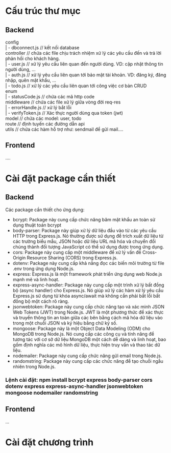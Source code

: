 # Cấu trúc thư mục

## Backend

config  
| - dbconnect.js // kết nối database  
controller // chứa các file chịu trách nhiệm xử lý các yêu cầu đến và trả lời phản hồi cho khách hàng.  
| - user.js // xử lý yêu cầu liên quan đến người dùng. VD: cập nhật thông tin người dùng, ...  
| - auth.js // xử lý yêu cầu liên quan tới bảo mật tài khoản. VD: đăng ký, đăng nhập, quên mật khẩu, ...  
| - todo.js // xử lý các yêu cầu liên quan tới công việc cơ bản CRUD  
enum  
| - statusCode.js // chứa các mã http code  
middleware // chứa các file xử lý giữa vòng đời req-res  
| - errorHandle.js // xử lý bắt lỗi  
| - verifyToken.js // Xác thực người dùng qua token (jwt)  
model // chứa các model: user, todo  
route // định tuyến các đường dẫn api  
utils // chứa các hàm hỗ trợ như: sendmail để gửi mail....  

## Frontend

....

# Cài đặt package cần thiết

## Backend

Các package cần thiết cho ứng dụng:

- bcrypt: Package này cung cấp chức năng băm mật khẩu an toàn sử dụng thuật toán bcrypt
- body-parser: Package này giúp xử lý dữ liệu đầu vào từ các yêu cầu HTTP trong Express.js. Nó thường được sử dụng để trích xuất dữ liệu từ các trường biểu mẫu, JSON hoặc dữ liệu URL mã hóa và chuyển đổi chúng thành đối tượng JavaScript có thể sử dụng được trong ứng dụng.
- cors: Package này cung cấp một middleware để xử lý vấn đề Cross-Origin Resource Sharing (CORS) trong Express.js.
- dotenv: Package này cung cấp khả năng đọc các biến môi trường từ file .env trong ứng dụng Node.js.
- express: Express.js là một framework phát triển ứng dụng web Node.js mạnh mẽ và linh hoạt.
- express-async-handler: Package này cung cấp một trình xử lý bất đồng bộ (async handler) cho Express.js. Nó giúp xử lý các hàm xử lý yêu cầu Express.js sử dụng từ khóa async/await mà không cần phải bắt lỗi bất đồng bộ một cách rõ ràng.
- jsonwebtoken: Package này cung cấp chức năng tạo và xác minh JSON Web Tokens (JWT) trong Node.js. JWT là một phương thức để xác thực và truyền thông tin an toàn giữa các bên bằng cách mã hóa dữ liệu vào trong một chuỗi JSON và ký hiệu bằng chữ ký số.
- mongoose: Package này là một Object Data Modeling (ODM) cho MongoDB trong Node.js. Nó cung cấp các công cụ và tính năng để tương tác với cơ sở dữ liệu MongoDB một cách dễ dàng và linh hoạt, bao gồm định nghĩa các mô hình dữ liệu, thực hiện truy vấn và thao tác dữ liệu.
- nodemailer: Package này cung cấp chức năng gửi email trong Node.js.
- randomstring: Package này cung cấp các chức năng để tạo chuỗi ngẫu nhiên trong Node.js.

### Lệnh cài đặt: npm install bcrypt express body-parser cors dotenv express express-async-handler jsonwebtoken mongoose nodemailer randomstring

## Frontend

...


# Cài đặt chương trình

